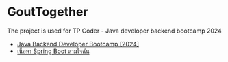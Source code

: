# GoutTogether

The project is used for TP Coder - Java developer backend bootcamp 2024

- [Java Backend Developer Bootcamp \[2024\]](https://youtube.com/playlist?list=PLm3A9eDaMzukMQtdDoeOR-HbFN35vieQY&si=hRd4ilmgDyedzuZG)
- [เนื้อหา Spring Boot ตามใจฉัน](https://youtube.com/playlist?list=PLm3A9eDaMzum5fChmohnoWscmRHaK9aOJ&si=LmNP53nwRG-kLVJD)